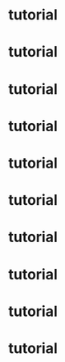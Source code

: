# tutorial
# tutorial
# tutorial
# tutorial
# tutorial
# tutorial
# tutorial
# tutorial
# tutorial
# tutorial
